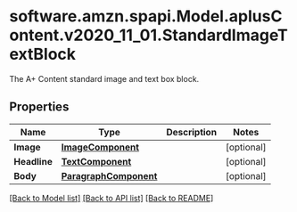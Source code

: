 # software.amzn.spapi.Model.aplusContent.v2020_11_01.StandardImageTextBlock
The A+ Content standard image and text box block.

## Properties

Name | Type | Description | Notes
------------ | ------------- | ------------- | -------------
**Image** | [**ImageComponent**](ImageComponent.md) |  | [optional] 
**Headline** | [**TextComponent**](TextComponent.md) |  | [optional] 
**Body** | [**ParagraphComponent**](ParagraphComponent.md) |  | [optional] 

[[Back to Model list]](../README.md#documentation-for-models) [[Back to API list]](../README.md#documentation-for-api-endpoints) [[Back to README]](../README.md)

